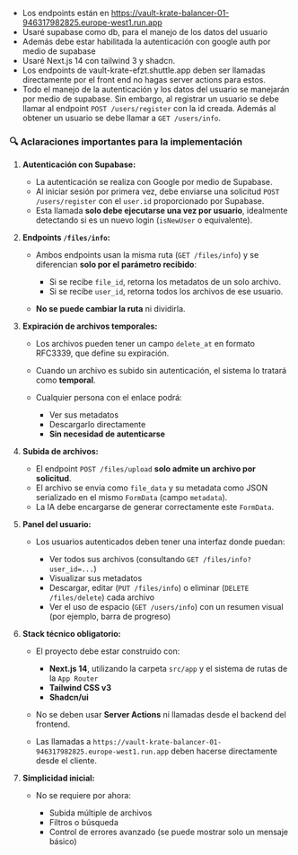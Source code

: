 - Los endpoints están en https://vault-krate-balancer-01-946317982825.europe-west1.run.app
- Usaré supabase como db, para el manejo de los datos del usuario
- Además debe estar habilitada la autenticación con google auth por medio de supabase
- Usaré Next.js 14 con tailwind 3 y shadcn.
- Los endpoints de vault-krate-efzt.shuttle.app deben ser llamadas directamente por el front end no hagas server actions para estos. 
- Todo el manejo de la autenticación y los datos del usuario se manejarán por medio de supabase. Sin embargo, al registrar un usuario se debe llamar al endpoint `POST /users/register` con la id creada.
Además al obtener un usuario se debe llamar a `GET /users/info`. 

### 🔍 Aclaraciones importantes para la implementación

1. **Autenticación con Supabase:**

   * La autenticación se realiza con Google por medio de Supabase.
   * Al iniciar sesión por primera vez, debe enviarse una solicitud `POST /users/register` con el `user.id` proporcionado por Supabase.
   * Esta llamada **solo debe ejecutarse una vez por usuario**, idealmente detectando si es un nuevo login (`isNewUser` o equivalente).

2. **Endpoints `/files/info`:**

   * Ambos endpoints usan la misma ruta (`GET /files/info`) y se diferencian **solo por el parámetro recibido**:

     * Si se recibe `file_id`, retorna los metadatos de un solo archivo.
     * Si se recibe `user_id`, retorna todos los archivos de ese usuario.
   * **No se puede cambiar la ruta** ni dividirla.

3. **Expiración de archivos temporales:**

   * Los archivos pueden tener un campo `delete_at` en formato RFC3339, que define su expiración.
   * Cuando un archivo es subido sin autenticación, el sistema lo tratará como **temporal**.
   * Cualquier persona con el enlace podrá:

     * Ver sus metadatos
     * Descargarlo directamente
     * **Sin necesidad de autenticarse**

4. **Subida de archivos:**

   * El endpoint `POST /files/upload` **solo admite un archivo por solicitud**.
   * El archivo se envía como `file_data` y su metadata como JSON serializado en el mismo `FormData` (campo `metadata`).
   * La IA debe encargarse de generar correctamente este `FormData`.

5. **Panel del usuario:**

   * Los usuarios autenticados deben tener una interfaz donde puedan:

     * Ver todos sus archivos (consultando `GET /files/info?user_id=...`)
     * Visualizar sus metadatos
     * Descargar, editar (`PUT /files/info`) o eliminar (`DELETE /files/delete`) cada archivo
     * Ver el uso de espacio (`GET /users/info`) con un resumen visual (por ejemplo, barra de progreso)

6. **Stack técnico obligatorio:**

   * El proyecto debe estar construido con:

     * **Next.js 14**, utilizando la carpeta `src/app` y el sistema de rutas de la `App Router`
     * **Tailwind CSS v3**
     * **Shadcn/ui**
   * No se deben usar **Server Actions** ni llamadas desde el backend del frontend.
   * Las llamadas a `https://vault-krate-balancer-01-946317982825.europe-west1.run.app` deben hacerse directamente desde el cliente.

7. **Simplicidad inicial:**

   * No se requiere por ahora:

     * Subida múltiple de archivos
     * Filtros o búsqueda
     * Control de errores avanzado (se puede mostrar solo un mensaje básico)

